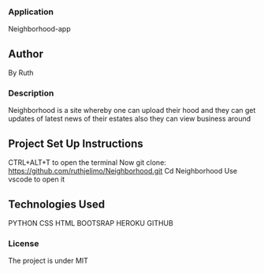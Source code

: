 ### Application

Neighborhood-app

## Author
 
 By Ruth

 ### Description

 Neighborhood is a site whereby one can upload their hood and they can get updates of latest news of their estates also they can view business around

 ## Project Set Up Instructions
 CTRL+ALT+T to open the terminal 
 Now git clone:
https://github.com/ruthjelimo/Neighborhood.git
 Cd Neighborhood
 Use vscode to open it 

 ## Technologies Used
 PYTHON
 CSS
 HTML
 BOOTSRAP
 HEROKU
 GITHUB

 ### License
 The project is under MIT